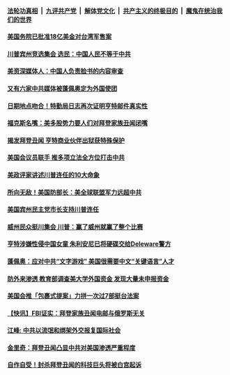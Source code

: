 

####  [法轮功真相](../../../../basic/blob/master/README.md?t=10220831) &nbsp;|&nbsp; [九评共产党](../../../../9ping.md/blob/master/README.md?t=10220831) &nbsp;|&nbsp; [解体党文化](../../../../jtdwh.md/blob/master/README.md?t=10220831)  &nbsp;|&nbsp; [共产主义的终极目的](../../../../gczydzjmd.md/blob/master/README.md?t=10220831) &nbsp;|&nbsp; [魔鬼在统治我们的世界](../../../../mgztzwmdsj.md/blob/master/README.md?t=10220831) 

#### [美国务院已批准18亿美金对台湾军售案](../pages/soh6/434650.md?t=10220831) 
#### [川普宾州竞选集会   选民：中国人民不等于中共](../pages/soh6/434641.md?t=10220831) 
#### [美资深媒体人：中国人负责脸书的内容审查](../pages/soh6/434635.md?t=10220831) 
#### [又有六家中共媒体被蓬佩奥定为外国使团](../pages/soh6/434596.md?t=10220831) 
#### [日期地点吻合！特勤局日志再次证明亨特邮件真实性](../pages/soh6/434566.md?t=10220831) 
#### [福克斯名嘴：美多股势力要人们对拜登家族丑闻闭嘴](../pages/soh6/434572.md?t=10220831) 
#### [揭发拜登丑闻  亨特商业伙伴出狱获特殊保护](../pages/soh6/434494.md?t=10220831) 
#### [美国会议员联手 推多项立法全方位打击中共](../pages/soh6/434485.md?t=10220831) 
#### [美政评家讲述川普连任的10大命象](../pages/soh6/434452.md?t=10220831) 
#### [所向无敌！美国防部长：美全球联盟军力远超中共](../pages/soh6/434425.md?t=10220831) 
#### [美国宾州民主党市长支持川普连任](../pages/soh6/434272.md?t=10220831) 
#### [威州民众挺川集会 川普：赢了威州就赢了整个比赛](../pages/soh6/434266.md?t=10220831) 
#### [亨特涉嫌性侵中国女童 朱利安尼已将硬碟交给Deleware警方 ](../pages/soh6/434296.md?t=10220831) 
#### [蓬佩奥：应对中共“文字游戏” 美国很需要中文“关键语言”人才 ](../pages/soh6/434200.md?t=10220831) 
#### [防外来渗透 教育部调查美大学外国资金 发现大量未申报资金 ](../pages/soh6/434251.md?t=10220831) 
#### [美国会推「包裹式提案」力拼一次过7部挺台法案](../pages/soh6/434218.md?t=10220831) 
#### [【快讯】FBI证实：拜登家族丑闻电邮与俄罗斯无关](../pages/soh6/434221.md?t=10220831) 
#### [江峰: 中共以流氓和绑架外交报复国际社会](../pages/soh6/434224.md?t=10220831) 
#### [金里奇：拜登丑闻凸显中共对美国渗透严重程度](../pages/soh6/434215.md?t=10220831) 
#### [自作自受！封杀拜登丑闻的科技巨头将被白宫起诉](../pages/soh6/434170.md?t=10220831) 
